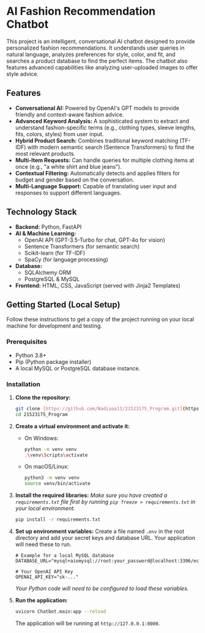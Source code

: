 # AI Fashion Recommendation Chatbot

This project is an intelligent, conversational AI chatbot designed to provide personalized fashion recommendations. It understands user queries in natural language, analyzes preferences for style, color, and fit, and searches a product database to find the perfect items. The chatbot also features advanced capabilities like analyzing user-uploaded images to offer style advice.

## Features

* **Conversational AI:** Powered by OpenAI's GPT models to provide friendly and context-aware fashion advice.
* **Advanced Keyword Analysis:** A sophisticated system to extract and understand fashion-specific terms (e.g., clothing types, sleeve lengths, fits, colors, styles) from user input.
* **Hybrid Product Search:** Combines traditional keyword matching (TF-IDF) with modern semantic search (Sentence Transformers) to find the most relevant products.
* **Multi-Item Requests:** Can handle queries for multiple clothing items at once (e.g., "a white shirt and blue jeans").
* **Contextual Filtering:** Automatically detects and applies filters for budget and gender based on the conversation.
* **Multi-Language Support:** Capable of translating user input and responses to support different languages.

## Technology Stack

* **Backend:** Python, FastAPI
* **AI & Machine Learning:**
    * OpenAI API (GPT-3.5-Turbo for chat, GPT-4o for vision)
    * Sentence Transformers (for semantic search)
    * Scikit-learn (for TF-IDF)
    * SpaCy (for language processing)
* **Database:**
    * SQLAlchemy ORM
    * PostgreSQL & MySQL
* **Frontend:** HTML, CSS, JavaScript (served with Jinja2 Templates)

## Getting Started (Local Setup)

Follow these instructions to get a copy of the project running on your local machine for development and testing.

### Prerequisites

* Python 3.8+
* Pip (Python package installer)
* A local MySQL or PostgreSQL database instance.

### Installation

1.  **Clone the repository:**
    ```bash
    git clone [https://github.com/Nadiaaa11/21523175_Program.git](https://github.com/Nadiaaa11/21523175_Program.git)
    cd 21523175_Program
    ```

2.  **Create a virtual environment and activate it:**
    * On Windows:
        ```bash
        python -m venv venv
        .\venv\Scripts\activate
        ```
    * On macOS/Linux:
        ```bash
        python3 -m venv venv
        source venv/bin/activate
        ```

3.  **Install the required libraries:**
    *Make sure you have created a `requirements.txt` file first by running `pip freeze > requirements.txt` in your local environment.*
    ```bash
    pip install -r requirements.txt
    ```

4.  **Set up environment variables:**
    Create a file named `.env` in the root directory and add your secret keys and database URL. Your application will need these to run.
    ```
    # Example for a local MySQL database
    DATABASE_URL="mysql+aiomysql://root:your_password@localhost:3306/ecommerce"

    # Your OpenAI API Key
    OPENAI_API_KEY="sk-..."
    ```
    *Your Python code will need to be configured to load these variables.*

5.  **Run the application:**
    ```bash
    uvicorn Chatbot.main:app --reload
    ```
    The application will be running at `http://127.0.0.1:8000`.
